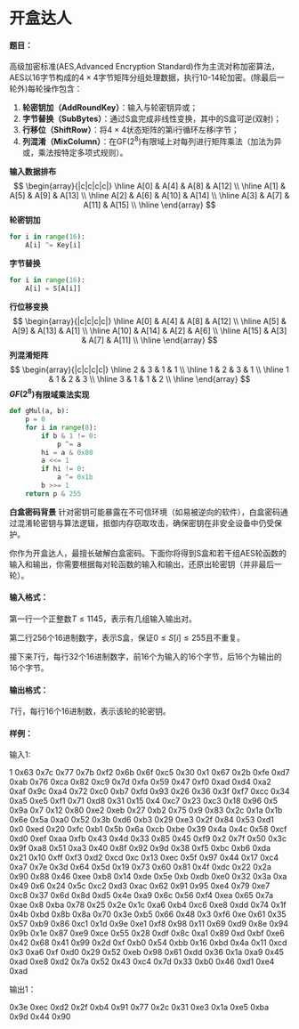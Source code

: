 # 开盒达人

#### 题目：

高级加密标准(AES,Advanced Encryption Standard)作为主流对称加密算法，AES以16字节构成的$4\times 4$字节矩阵分组处理数据，执行10-14轮加密。(除最后一轮外)每轮操作包含：

1. **轮密钥加（AddRoundKey）**：输入与轮密钥异或；
2. **字节替换（SubBytes）**：通过S盒完成非线性变换，其中的S盒可逆(双射)；
3. **行移位（ShiftRow）**：将$4\times 4$状态矩阵的第i行循环左移i字节；
4. **列混淆（MixColumn）**：在GF($2^8$)有限域上对每列进行矩阵乘法（加法为异或，乘法按特定多项式规则）。

**输入数据排布**
$$
\begin{array}{|c|c|c|c|}
\hline
A[0] & A[4] & A[8]  & A[12] \\
\hline
A[1] & A[5] & A[9]  & A[13] \\
\hline
A[2] & A[6] & A[10] & A[14] \\
\hline
A[3] & A[7] & A[11] & A[15] \\
\hline
\end{array}
$$
**轮密钥加**

```python
for i in range(16):
	A[i] ^= Key[i]
```

**字节替换**

```python
for i in range(16):
    A[i] = S[A[i]]
```

**行位移变换**
$$
\begin{array}{|c|c|c|c|}
\hline
A[0] & A[4] & A[8]  & A[12] \\
\hline
A[5] & A[9] & A[13]  & A[1] \\
\hline
A[10] & A[14] & A[2] & A[6] \\
\hline
A[15] & A[3] & A[7] & A[11] \\
\hline
\end{array}
$$
**列混淆矩阵**
$$
\begin{array}{|c|c|c|c|}
\hline
2 & 3 & 1 & 1 \\
\hline
1 & 2 & 3 & 1 \\
\hline
1 & 1 & 2 & 3 \\
\hline
3 & 1 & 1 & 2 \\
\hline
\end{array}
$$
**$GF(2^8)$有限域乘法实现**

```python
def gMul(a, b):
    p = 0
    for i in range(8):
        if b & 1 != 0:
            p ^= a
        hi = a & 0x80
        a <<= 1
        if hi != 0:
            a ^= 0x1b
        b >>= 1
    return p & 255
```

**白盒密码背景**
针对密钥可能暴露在不可信环境（如易被逆向的软件），白盒密码通过混淆轮密钥与算法逻辑，抵御内存窃取攻击，确保密钥在非安全设备中仍受保护。

你作为开盒达人，最擅长破解白盒密码。下面你将得到S盒和若干组AES轮函数的输入和输出，你需要根据每对轮函数的输入和输出，还原出轮密钥（并非最后一轮）。

#### 输入格式：

第一行一个正整数$T\leq 1145$，表示有几组输入输出对。

第二行$256$个16进制数字，表示S盒，保证$0\leq S[i]\leq 255$且不重复。

接下来$T$行，每行$32$个16进制数字，前$16$个为输入的$16$个字节，后$16$个为输出的$16$个字节。

#### 输出格式：

$T$行，每行$16$个$16$进制数，表示该轮的轮密钥。

#### 样例：

输入1:

1
0x63 0x7c 0x77 0x7b 0xf2 0x6b 0x6f 0xc5 0x30 0x1 0x67 0x2b 0xfe 0xd7 0xab 0x76 0xca 0x82 0xc9 0x7d 0xfa 0x59 0x47 0xf0 0xad 0xd4 0xa2 0xaf 0x9c 0xa4 0x72 0xc0 0xb7 0xfd 0x93 0x26 0x36 0x3f 0xf7 0xcc 0x34 0xa5 0xe5 0xf1 0x71 0xd8 0x31 0x15 0x4 0xc7 0x23 0xc3 0x18 0x96 0x5 0x9a 0x7 0x12 0x80 0xe2 0xeb 0x27 0xb2 0x75 0x9 0x83 0x2c 0x1a 0x1b 0x6e 0x5a 0xa0 0x52 0x3b 0xd6 0xb3 0x29 0xe3 0x2f 0x84 0x53 0xd1 0x0 0xed 0x20 0xfc 0xb1 0x5b 0x6a 0xcb 0xbe 0x39 0x4a 0x4c 0x58 0xcf 0xd0 0xef 0xaa 0xfb 0x43 0x4d 0x33 0x85 0x45 0xf9 0x2 0x7f 0x50 0x3c 0x9f 0xa8 0x51 0xa3 0x40 0x8f 0x92 0x9d 0x38 0xf5 0xbc 0xb6 0xda 0x21 0x10 0xff 0xf3 0xd2 0xcd 0xc 0x13 0xec 0x5f 0x97 0x44 0x17 0xc4 0xa7 0x7e 0x3d 0x64 0x5d 0x19 0x73 0x60 0x81 0x4f 0xdc 0x22 0x2a 0x90 0x88 0x46 0xee 0xb8 0x14 0xde 0x5e 0xb 0xdb 0xe0 0x32 0x3a 0xa 0x49 0x6 0x24 0x5c 0xc2 0xd3 0xac 0x62 0x91 0x95 0xe4 0x79 0xe7 0xc8 0x37 0x6d 0x8d 0xd5 0x4e 0xa9 0x6c 0x56 0xf4 0xea 0x65 0x7a 0xae 0x8 0xba 0x78 0x25 0x2e 0x1c 0xa6 0xb4 0xc6 0xe8 0xdd 0x74 0x1f 0x4b 0xbd 0x8b 0x8a 0x70 0x3e 0xb5 0x66 0x48 0x3 0xf6 0xe 0x61 0x35 0x57 0xb9 0x86 0xc1 0x1d 0x9e 0xe1 0xf8 0x98 0x11 0x69 0xd9 0x8e 0x94 0x9b 0x1e 0x87 0xe9 0xce 0x55 0x28 0xdf 0x8c 0xa1 0x89 0xd 0xbf 0xe6 0x42 0x68 0x41 0x99 0x2d 0xf 0xb0 0x54 0xbb 0x16 0xbd 0x4a 0x11 0xcd 0x3 0xa6 0xf 0xd0 0x29 0x52 0xeb 0x98 0x61 0xdd 0x36 0x1a 0xa9 0x45 0xad 0xe8 0xd2 0x7a 0x52 0x43 0xc4 0x7d 0x33 0xb0 0x46 0xd1 0xe4 0xad 


输出1：

0x3e 0xec 0xd2 0x2f 0xb4 0x91 0x77 0x2c 0x31 0xe3 0x1a 0xe5 0xba 0x9d 0x44 0x90 



